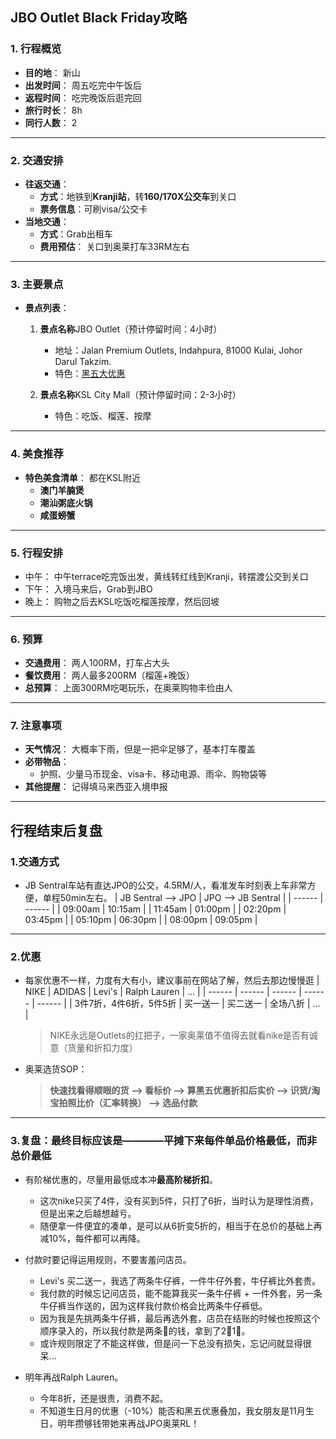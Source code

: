 ## JBO Outlet Black Friday攻略

### **1. 行程概览**
- **目的地**： 新山 
- **出发时间**：  周五吃完中午饭后
- **返程时间**：  吃完晚饭后逛完回
- **旅行时长**：  8h
- **同行人数**：  2

---

### **2. 交通安排**
- **往返交通**：  
  - **方式**：地铁到**Kranji站**，转**160/170X公交车**到关口
  - **票务信息**：可刷visa/公交卡
- **当地交通**：  
  - **方式**：Grab出租车 
  - **费用预估**： 关口到奥莱打车33RM左右 

---

### **3. 主要景点**
- **景点列表**：
  1. **景点名称**JBO Outlet（预计停留时间：4小时）
     - 地址：Jalan Premium Outlets, Indahpura, 81000 Kulai, Johor Darul Takzim.
     - 特色：[黑五大优惠](https://www.premiumoutlets.com.my/johor-premium-outlets/events/jpo-black-friday-special-sale-291124)
       
  2. **景点名称**KSL City Mall（预计停留时间：2-3小时）  
     - 特色：吃饭、榴莲、按摩
     
---

### **4. 美食推荐**
- **特色美食清单**：  都在KSL附近
  - **澳门羊腩煲** 
  - **潮汕粥底火锅**
  - **咸蛋螃蟹** 

---

### **5. 行程安排**  
  - 中午：  中午terrace吃完饭出发，黄线转红线到Kranji，转摆渡公交到关口
  - 下午：  入境马来后，Grab到JBO
  - 晚上：  购物之后去KSL吃饭吃榴莲按摩，然后回坡

---

### **6. 预算**
- **交通费用**：  两人100RM，打车占大头
- **餐饮费用**：  两人最多200RM（榴莲+晚饭）
- **总预算**：  上面300RM吃喝玩乐，在奥莱购物丰俭由人

---

### **7. 注意事项**
- **天气情况**：  大概率下雨，但是一把伞足够了，基本打车覆盖
- **必带物品**：  
  - 护照、少量马币现金、visa卡、移动电源、雨伞、购物袋等  
- **其他提醒**：  记得填马来西亚入境申报

---

## 行程结束后复盘

### **1.交通方式**
- JB Sentral车站有直达JPO的公交，4.5RM/人，看准发车时刻表上车非常方便，单程50min左右。
  | JB Sentral --> JPO | JPO --> JB Sentral |
  | ------ | ------ |
  | 09:00am | 10:15am |
  | 11:45am | 01:00pm |
  | 02:20pm | 03:45pm |
  | 05:10pm | 06:30pm |
  | 08:00pm | 09:05pm |

---

### **2.优惠**
- 每家优惠不一样，力度有大有小，建议事前在网站了解，然后去那边慢慢逛
  | NIKE | ADIDAS | Levi's | Ralph Lauren | ... |
  | ------ | ------ | ------ | ------ | ------ |
  | 3件7折，4件6折，5件5折 | 买一送一 | 买二送一 | 全场八折 | ... |
  > NIKE永远是Outlets的扛把子，一家奥莱值不值得去就看nike是否有诚意（货量和折扣力度）

- 奥莱选货SOP：
  > **快速找看得顺眼的货 --> 看标价 --> 算黑五优惠折扣后实价 --> 识货/淘宝拍照比价（汇率转换） --> 选品付款**

---

### **3.复盘**：最终目标应该是————平摊下来每件单品价格最低，而非总价最低
- 有阶梯优惠的，尽量用最低成本冲**最高阶梯折扣**。
  - 这次nike只买了4件，没有买到5件，只打了6折，当时认为是理性消费，但是出来之后越想越亏。
  - 随便拿一件便宜的凑单，是可以从6折变5折的，相当于在总价的基础上再减10%，每件都可以再降。
    
- 付款时要记得运用规则，不要害羞问店员。
  - Levi's 买二送一，我选了两条牛仔裤，一件牛仔外套，牛仔裤比外套贵。
  - 我付款的时候忘记问店员，能不能算我买一条牛仔裤 + 一件外套，另一条牛仔裤当作送的，因为这样我付款价格会比两条牛仔裤低。
  - 因为我是先挑两条牛仔裤，最后再选外套，店员在结账的时候也按照这个顺序录入的，所以我付款是两条👖的钱，拿到了2👖1🧥。
  - 或许规则限定了不能这样做，但是问一下总没有损失，忘记问就显得很呆...

- 明年再战Ralph Lauren。
  - 今年8折，还是很贵，消费不起。
  - 不知道生日月的优惠（-10%）能否和黑五优惠叠加，我女朋友是11月生日，明年攒够钱带她来再战JPO奥莱RL！


